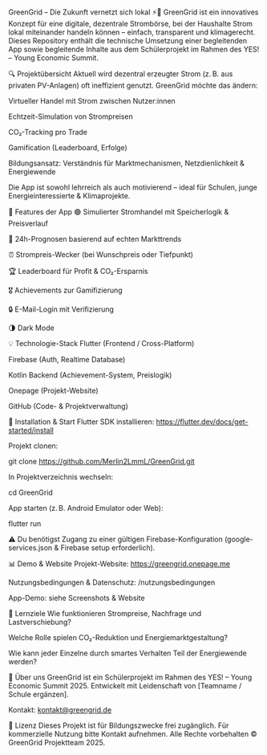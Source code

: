 GreenGrid – Die Zukunft vernetzt sich lokal ⚡🌱
GreenGrid ist ein innovatives Konzept für eine digitale, dezentrale Strombörse, bei der Haushalte Strom lokal miteinander handeln können – einfach, transparent und klimagerecht.
Dieses Repository enthält die technische Umsetzung einer begleitenden App sowie begleitende Inhalte aus dem Schülerprojekt im Rahmen des YES! – Young Economic Summit.

🔍 Projektübersicht
Aktuell wird dezentral erzeugter Strom (z. B. aus privaten PV-Anlagen) oft ineffizient genutzt. GreenGrid möchte das ändern:

Virtueller Handel mit Strom zwischen Nutzer:innen

Echtzeit-Simulation von Strompreisen

CO₂-Tracking pro Trade

Gamification (Leaderboard, Erfolge)

Bildungsansatz: Verständnis für Marktmechanismen, Netzdienlichkeit & Energiewende

Die App ist sowohl lehrreich als auch motivierend – ideal für Schulen, junge Energieinteressierte & Klimaprojekte.

📱 Features der App
🟢 Simulierter Stromhandel mit Speicherlogik & Preisverlauf

🔮 24h-Prognosen basierend auf echten Markttrends

⏰ Strompreis-Wecker (bei Wunschpreis oder Tiefpunkt)

🏆 Leaderboard für Profit & CO₂-Ersparnis

🎖 Achievements zur Gamifizierung

🔒 E-Mail-Login mit Verifizierung

🌗 Dark Mode

💡 Technologie-Stack
Flutter (Frontend / Cross-Platform)

Firebase (Auth, Realtime Database)

Kotlin Backend (Achievement-System, Preislogik)

Onepage (Projekt-Website)

GitHub (Code- & Projektverwaltung)

🚀 Installation & Start
Flutter SDK installieren: https://flutter.dev/docs/get-started/install

Projekt clonen:

git clone https://github.com/Merlin2LmmL/GreenGrid.git

In Projektverzeichnis wechseln:

cd GreenGrid

App starten (z. B. Android Emulator oder Web):

flutter run

⚠️ Du benötigst Zugang zu einer gültigen Firebase-Konfiguration (google-services.json & Firebase setup erforderlich).

📊 Demo & Website
Projekt-Website: https://greengrid.onepage.me

Nutzungsbedingungen & Datenschutz: /nutzungsbedingungen

App-Demo: siehe Screenshots & Website

🧠 Lernziele
Wie funktionieren Strompreise, Nachfrage und Lastverschiebung?

Welche Rolle spielen CO₂-Reduktion und Energiemarktgestaltung?

Wie kann jeder Einzelne durch smartes Verhalten Teil der Energiewende werden?

🏫 Über uns
GreenGrid ist ein Schülerprojekt im Rahmen des YES! – Young Economic Summit 2025.
Entwickelt mit Leidenschaft von [Teamname / Schule ergänzen].

Kontakt: kontakt@greengrid.de

📄 Lizenz
Dieses Projekt ist für Bildungszwecke frei zugänglich. Für kommerzielle Nutzung bitte Kontakt aufnehmen.
Alle Rechte vorbehalten © GreenGrid Projektteam 2025.
